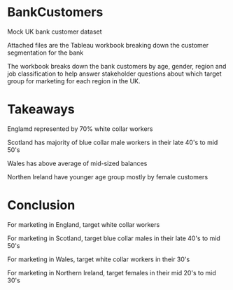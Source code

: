 # BankCustomers
Mock UK bank customer dataset

Attached files are the Tableau workbook breaking down the customer segmentation for the bank

The workbook breaks down the bank customers by age, gender, region and job classification to help answer stakeholder questions about which target
group for marketing for each region in the UK.

# Takeaways

Englamd represented by 70% white collar workers

Scotland has majority of blue collar male workers in their late 40's to mid 50's

Wales has above average of mid-sized balances

Northen Ireland have younger age group mostly by female customers

# Conclusion

For marketing in England, target white collar workers

For marketing in Scotland, target blue collar males in their late 40's to mid 50's

For marketing in Wales, target white collar workers in their 30's

For marketing in Northern Ireland, target females in their mid 20's to mid 30's
